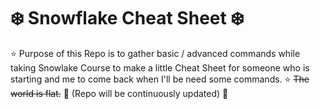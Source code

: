 # ❄️ Snowflake Cheat Sheet ❄️

⭐ Purpose of this Repo is to gather basic / advanced commands while taking Snowlake Course to make a little Cheat Sheet for someone who is starting and me to come back when I'll be need some commands. ⭐
~~The world is flat.~~
📝 (Repo will be continuously updated) 📝
